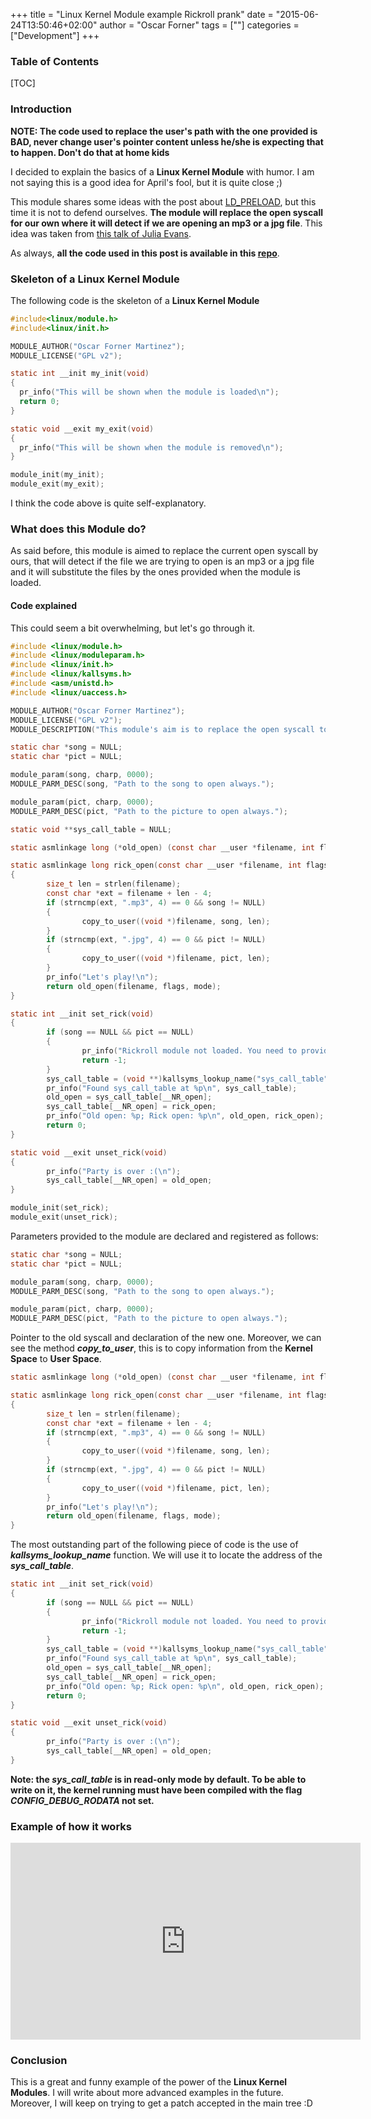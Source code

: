 +++
title = "Linux Kernel Module example Rickroll prank"
date = "2015-06-24T13:50:46+02:00"
author = "Oscar Forner"
tags = [""]
categories = ["Development"]
+++

### Table of Contents
[TOC]

### Introduction
**NOTE: The code used to replace the user's path with the one provided is BAD, never change user's pointer content unless he/she is expecting that to happen. Don't do that at home kids**

I decided to explain the basics of a **Linux Kernel Module** with humor. I am not saying this is a good idea for April's fool, but it is quite close ;)

This module shares some ideas with the post about [LD_PRELOAD](http://maitesin.github.io//LD_PRELOAD_as_defense/), but this time it is not to defend ourselves. **The module will replace the open syscall for our own where it will detect if we are opening an mp3 or a jpg file**. This idea was taken from [this talk of Julia Evans](https://www.youtube.com/watch?v=0IQlpFWTFbM).

As always, **all the code used in this post is available in this [repo](https://github.com/maitesin/blog/tree/master/rickroll_module_2016_03_19)**.

### Skeleton of a Linux Kernel Module
The following code is the skeleton of a **Linux Kernel Module**
``` c
#include<linux/module.h>
#include<linux/init.h>

MODULE_AUTHOR("Oscar Forner Martinez");
MODULE_LICENSE("GPL v2");

static int __init my_init(void)
{
  pr_info("This will be shown when the module is loaded\n");
  return 0;
}

static void __exit my_exit(void)
{
  pr_info("This will be shown when the module is removed\n");
}

module_init(my_init);
module_exit(my_exit);
```

I think the code above is quite self-explanatory.

### What does this Module do?
As said before, this module is aimed to replace the current open syscall by ours, that will detect if the file we are trying to open is an mp3 or a jpg file and it will substitute the files by the ones provided when the module is loaded.

#### Code explained
This could seem a bit overwhelming, but let's go through it.
``` c
#include <linux/module.h>
#include <linux/moduleparam.h>
#include <linux/init.h>
#include <linux/kallsyms.h>
#include <asm/unistd.h>
#include <linux/uaccess.h>

MODULE_AUTHOR("Oscar Forner Martinez");
MODULE_LICENSE("GPL v2");
MODULE_DESCRIPTION("This module's aim is to replace the open syscall to our own open syscall. Our own open syscall will replace the opening of all *.mp3 files by the file provided as a parameter (song). Moreover it will replace all *.jpg files by the file provided as a parameter (pict).");

static char *song = NULL;
static char *pict = NULL;

module_param(song, charp, 0000);
MODULE_PARM_DESC(song, "Path to the song to open always.");

module_param(pict, charp, 0000);
MODULE_PARM_DESC(pict, "Path to the picture to open always.");

static void **sys_call_table = NULL;

static asmlinkage long (*old_open) (const char __user *filename, int flags, umode_t mode);

static asmlinkage long rick_open(const char __user *filename, int flags, umode_t mode)
{
        size_t len = strlen(filename);
        const char *ext = filename + len - 4;
        if (strncmp(ext, ".mp3", 4) == 0 && song != NULL)
        {
                copy_to_user((void *)filename, song, len);
        }
        if (strncmp(ext, ".jpg", 4) == 0 && pict != NULL)
        {
                copy_to_user((void *)filename, pict, len);
        }
        pr_info("Let's play!\n");
        return old_open(filename, flags, mode);
}

static int __init set_rick(void)
{
        if (song == NULL && pict == NULL)
        {
                pr_info("Rickroll module not loaded. You need to provide a song and/or a picture as a parameter\n");
                return -1;
        }
        sys_call_table = (void **)kallsyms_lookup_name("sys_call_table");
        pr_info("Found sys_call_table at %p\n", sys_call_table);
        old_open = sys_call_table[__NR_open];
        sys_call_table[__NR_open] = rick_open;
        pr_info("Old open: %p; Rick open: %p\n", old_open, rick_open);
        return 0;
}

static void __exit unset_rick(void)
{
        pr_info("Party is over :(\n");
        sys_call_table[__NR_open] = old_open;
}

module_init(set_rick);
module_exit(unset_rick);
```

Parameters provided to the module are declared and registered as follows:
``` c
static char *song = NULL;
static char *pict = NULL;

module_param(song, charp, 0000);
MODULE_PARM_DESC(song, "Path to the song to open always.");

module_param(pict, charp, 0000);
MODULE_PARM_DESC(pict, "Path to the picture to open always.");
```

Pointer to the old syscall and declaration of the new one. Moreover, we can see the method ***copy_to_user***, this is to copy information from the **Kernel Space** to **User Space**.
``` c
static asmlinkage long (*old_open) (const char __user *filename, int flags, umode_t mode);

static asmlinkage long rick_open(const char __user *filename, int flags, umode_t mode)
{
        size_t len = strlen(filename);
        const char *ext = filename + len - 4;
        if (strncmp(ext, ".mp3", 4) == 0 && song != NULL)
        {
                copy_to_user((void *)filename, song, len);
        }
        if (strncmp(ext, ".jpg", 4) == 0 && pict != NULL)
        {
                copy_to_user((void *)filename, pict, len);
        }
        pr_info("Let's play!\n");
        return old_open(filename, flags, mode);
}
```

The most outstanding part of the following piece of code is the use of ***kallsyms_lookup_name*** function. We will use it to locate the address of the ***sys_call_table***.
``` c
static int __init set_rick(void)
{
        if (song == NULL && pict == NULL)
        {
                pr_info("Rickroll module not loaded. You need to provide a song and/or a picture as a parameter\n");
                return -1;
        }
        sys_call_table = (void **)kallsyms_lookup_name("sys_call_table");
        pr_info("Found sys_call_table at %p\n", sys_call_table);
        old_open = sys_call_table[__NR_open];
        sys_call_table[__NR_open] = rick_open;
        pr_info("Old open: %p; Rick open: %p\n", old_open, rick_open);
        return 0;
}

static void __exit unset_rick(void)
{
        pr_info("Party is over :(\n");
        sys_call_table[__NR_open] = old_open;
}
```

**Note: the *sys_call_table* is in read-only mode by default. To be able to write on it, the kernel running must have been compiled with the flag *CONFIG_DEBUG_RODATA* not set.**

### Example of how it works
<iframe width="560" height="315" src="https://www.youtube.com/embed/efEZZZf_nTc" frameborder="0" allowfullscreen></iframe>

### Conclusion
This is a great and funny example of the power of the **Linux Kernel Modules**. I will write about more advanced examples in the future. Moreover, I will keep on trying to get a patch accepted in the main tree :D
